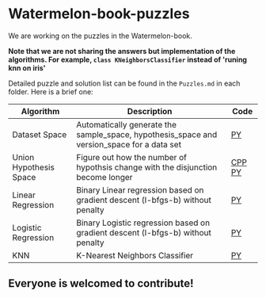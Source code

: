 # Watermelon-book-puzzles

We are working on the puzzles in the Watermelon-book.

**Note that we are not sharing the answers but implementation of the algorithms. For example, `class KNeighborsClassifier` instead of 'runing knn on iris'**

Detailed puzzle and solution list can be found in the `Puzzles.md` in each folder. Here is a brief one:

|Algorithm|Description|Code|
|---|---|---|
|Dataset Space|Automatically generate the sample_space, hypothesis_space and version_space for a data set|[PY](./Chapter-01/DatasetSpace.py)|
|Union Hypothesis Space|Figure out how the number of hypothsis change with the disjunction become longer|[CPP](./Chapter-01/UnionHypothesisSpace.cpp) [PY](./Chapter-01/UnionHypothesisSpace.py)|
|Linear Regression|Binary Linear regression based on gradient descent (l-bfgs-b) without penalty|[PY](./Chapter-03/LinearRegression.py)
|Logistic Regression|Binary Logistic regression based on gradient descent (l-bfgs-b) without penalty|[PY](./Chapter-03/LogisticRegression.py)
|KNN| K-Nearest Neighbors Classifier |[PY](./Chapter-10/knn.py)


## Everyone is welcomed to contribute!
